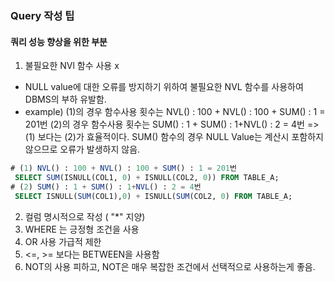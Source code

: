 ### Query 작성 팁

#### 쿼리 성능 향상을 위한 부분

1. 불필요한 NVl 함수 사용 x
- NULL value에 대한 오류를 방지하기 위하여 불필요한 NVL 함수를 사용하여 DBMS의 부하 유발함. 
- example)
(1)의 경우 함수사용 횟수는 NVL() : 100 + NVL() : 100 + SUM() : 1 = 201번 
(2)의 경우 함수사용 횟수는 SUM() : 1 + SUM() : 1+NVL() : 2 = 4번
=> (1) 보다는 (2)가 효율적이다. 
SUM() 함수의 경우 NULL Value는 계산시 포함하지 않으므로 오류가 발생하지 않음. 

```sql
# (1) NVL() : 100 + NVL() : 100 + SUM() : 1 = 201번 
 SELECT SUM(ISNULL(COL1, 0) + ISNULL(COL2, 0)) FROM TABLE_A;
# (2) SUM() : 1 + SUM() : 1+NVL() : 2 = 4번
 SELECT ISNULL(SUM(COL1),0) + ISNULL(SUM(COL2, 0) FROM TABLE_A;
```
2. 컬럼 명시적으로 작성 ( "*" 지양)
3. WHERE 는 긍정형 조건을 사용
4. OR 사용 가급적 제한
5. <=, >= 보다는 BETWEEN을 사용함
6. NOT의 사용 피하고, NOT은 매우 복잡한 조건에서 선택적으로 사용하는게 좋음. 
